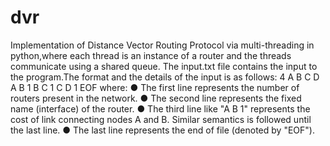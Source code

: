 # dvr
Implementation of Distance Vector Routing Protocol via multi-threading in python,where each thread is an instance of a router and the threads communicate using a shared queue.
The input.txt file contains the input to the program.The format and the details of the input is as follows:
4
A B C D
A B 1
B C 1
C D 1
EOF
where:
● The first line represents the number of routers present in the network.
● The second line represents the fixed name (interface) of the router.
● The third line like "A B 1" represents the cost of link connecting nodes A and B. Similar semantics is followed until the last line.
● The last line represents the end of file (denoted by "EOF").
